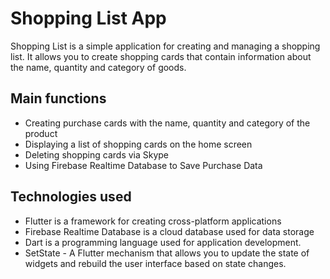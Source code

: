 # Shopping List App

Shopping List is a simple application for creating and managing a shopping list. It allows you to create shopping cards that contain information about the name, quantity and category of goods.

## Main functions

+ Creating purchase cards with the name, quantity and category of the product
+ Displaying a list of shopping cards on the home screen
+ Deleting shopping cards via Skype
+ Using Firebase Realtime Database to Save Purchase Data

## Technologies used

+ Flutter is a framework for creating cross-platform applications
+ Firebase Realtime Database is a cloud database used for data storage
+ Dart is a programming language used for application development.
+ SetState - A Flutter mechanism that allows you to update the state of widgets and rebuild the user interface based on state changes.
